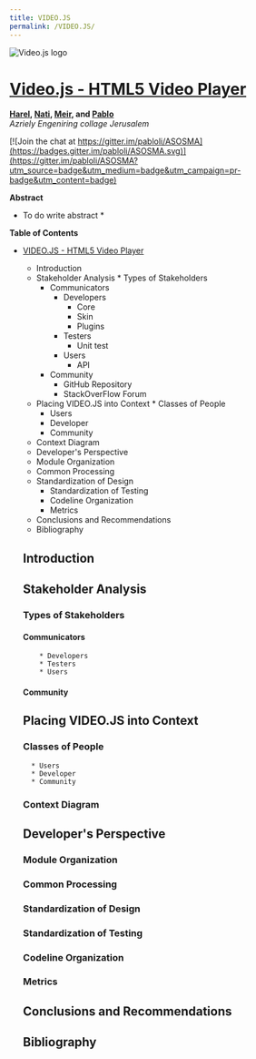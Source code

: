 ```yaml
---
title: VIDEO.JS
permalink: /VIDEO.JS/
---
```

![Video.js logo](http://videojs.com/img/logo.png)
# [Video.js - HTML5 Video Player](http://videojs.com)

<!-- -->

**[Harel](https://github.com/harella1), [Nati](https://github.com/natiohayun), [Meir](https://github.com/mwindowshz), and [Pablo](https://github.com/pabloli)**<br/>
*Azriely Engeniring collage Jerusalem*

[![Join the chat at https://gitter.im/pabloli/ASOSMA](https://badges.gitter.im/pabloli/ASOSMA.svg)](https://gitter.im/pabloli/ASOSMA?utm_source=badge&utm_medium=badge&utm_campaign=pr-badge&utm_content=badge)

**Abstract**

* To do write abstract *

**Table of Contents**

* [VIDEO.JS - HTML5 Video Player]()
	*	Introduction
	*	Stakeholder Analysis
	  * Types of Stakeholders
	    * Communicators
	      * Developers
	      	* Core
	      	* Skin
	      	* Plugins
	      * Testers
	      	* Unit test 
	      * Users
	      	* API 
	    * Community
	    	* GitHub Repository
	    	* StackOverFlow Forum
	*	Placing VIDEO.JS into Context
	  * Classes of People
	    * Users
	    * Developer
	    * Community
    * Context Diagram
	* Developer's Perspective
    * Module Organization
    * Common Processing
  	* Standardization of Design
	  * Standardization of Testing
	  * Codeline Organization
	  * Metrics
	* Conclusions and Recommendations
	* Bibliography
        
	##	Introduction
	##	Stakeholder Analysis
	### Types of Stakeholders
	#### Communicators
	      * Developers
	      * Testers
	      * Users
	####  Community
	##  Placing VIDEO.JS into Context
  ### Classes of People
	    * Users
	    * Developer
	    * Community
  ### Context Diagram
  ##  Developer's Perspective
  ### Module Organization
  ### Common Processing
  ### Standardization of Design
  ### Standardization of Testing
  ### Codeline Organization
  ### Metrics
  ##  Conclusions and Recommendations
  ##  Bibliography
